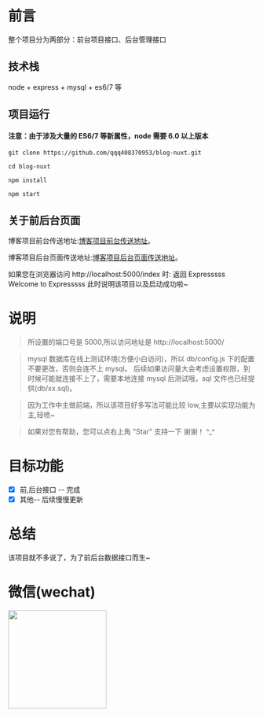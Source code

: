 # 前言

整个项目分为两部分：前台项目接口、后台管理接口

## 技术栈

node + express + mysql + es6/7 等

## 项目运行

#### 注意：由于涉及大量的 ES6/7 等新属性，node 需要 6.0 以上版本

```
git clone https://github.com/qqq408370953/blog-nuxt.git  

cd blog-nuxt

npm install

npm start

```

## 关于前后台页面

博客项目前台传送地址:[博客项目前台传送地址](https://github.com/qqq408370953/blog-nuxt)。

博客项目后台页面传送地址:[博客项目后台页面传送地址](https://github.com/qqq408370953/blog-admin)。

如果您在浏览器访问 http://localhost:5000/index 时:
返回
Expresssss
Welcome to Expresssss
此时说明该项目以及启动成功啦~

# 说明

> 所设置的端口号是 5000,所以访问地址是 http://localhost:5000/

> mysql 数据库在线上测试环境(方便小白访问)，所以 db/config.js 下的配置不要更改，否则会连不上 mysql。
> 后续如果访问量大会考虑设置权限，到时候可能就连接不上了，需要本地连接 mysql 后测试哦，sql 文件也已经提供(db/xx.sql)。

> 因为工作中主做前端，所以该项目好多写法可能比较 low,主要以实现功能为主,轻喷~

> 如果对您有帮助，您可以点右上角 "Star" 支持一下 谢谢！ ^\_^

# 目标功能

- [x] 前,后台接口 -- 完成
- [x] 其他-- 后续慢慢更新

# 总结

该项目就不多说了，为了前后台数据接口而生~

# 微信(wechat)

<img src="http://server.itemsblog.com/uploads/20200910/1599725252459.jpg" width="200" height="200"/>
